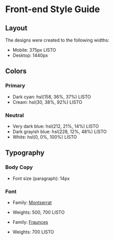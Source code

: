 # Front-end Style Guide

## Layout

The designs were created to the following widths:

- Mobile: 375px LISTO
- Desktop: 1440px 

## Colors

### Primary

- Dark cyan: hsl(158, 36%, 37%) LISTO
- Cream: hsl(30, 38%, 92%)  LISTO

### Neutral

- Very dark blue: hsl(212, 21%, 14%) LISTO
- Dark grayish blue: hsl(228, 12%, 48%) LISTO
- White: hsl(0, 0%, 100%) LISTO

## Typography

### Body Copy

- Font size (paragraph): 14px

### Font

- Family: [Montserrat](https://fonts.google.com/specimen/Montserrat)
- Weights: 500, 700
LISTO

- Family: [Fraunces](https://fonts.google.com/specimen/Fraunces)
- Weights: 700
LISTO
